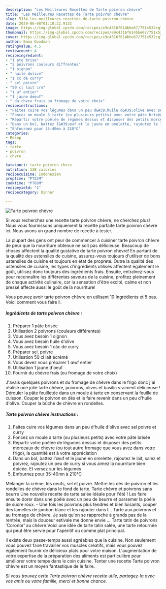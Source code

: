 ```yaml
---
description: "Les Meilleures Recettes de Tarte poivron chèvre"
title: "Les Meilleures Recettes de Tarte poivron chèvre"
slug: 5134-les-meilleures-recettes-de-tarte-poivron-chevre
date: 2020-06-08T01:10:22.913Z
image: https://img-global.cpcdn.com/recipes/e9c4316f614bbe67/751x532cq70/tarte-poivron-chevre-photo-principale-de-la-recette.jpg
thumbnail: https://img-global.cpcdn.com/recipes/e9c4316f614bbe67/751x532cq70/tarte-poivron-chevre-photo-principale-de-la-recette.jpg
cover: https://img-global.cpcdn.com/recipes/e9c4316f614bbe67/751x532cq70/tarte-poivron-chevre-photo-principale-de-la-recette.jpg
author: Emma Goodman
ratingvalue: 4.5
reviewcount: 4
recipeingredient:
- "1 pte brise"
- "2 poivrons couleurs diffrentes"
- "1 oignon"
- " huile dolive"
- "1 cc de curry"
- " sel poivre"
- "50 cl lait crm"
- "1 uf entier"
- "1 jaune doeuf"
- " du chvre frais ou fromage de votre choix"
recipeinstructions:
- "Faites cuire vos légumes dans un peu d&#39;huile d&#39;olive avec sel poivre et curry"
- "Foncez un moule à tarte (ou plusieurs petits) avec votre pâte brisée"
- "Répartir votre poêlée de légumes dessus et disposer des petits morceaux de chèvre (ou tout autre fromage que vous avez dans votre frigo), la quantité est à votre appréciation"
- "Dans un bol, battez l&#39;œuf et le jaune en omelette, rajoutez le lait, salez et poivrez, rajoutez un peu de curry si vous aimez la nourriture bien épicée. Et versez sur les légumes"
- "Enfournez pour 35-40mn à 210°C"
categories:
- Resep
tags:
- tarte
- poivron
- chvre

katakunci: tarte poivron chvre 
nutrition: 138 calories
recipecuisine: Indonesian
preptime: "PT22M"
cooktime: "PT60M"
recipeyield: "1"
recipecategory: Dinner

---
```



![Tarte poivron chèvre](https://img-global.cpcdn.com/recipes/e9c4316f614bbe67/751x532cq70/tarte-poivron-chevre-photo-principale-de-la-recette.jpg)

Si vous recherchez une recette tarte poivron chèvre, ne cherchez plus! Nous vous fournissons uniquement la recette parfaite tarte poivron chèvre ici. Nous avons un grand nombre de recette à tester.

La plupart des gens ont peur de commencer à cuisiner tarte poivron chèvre de peur que la nourriture obtenue ne soit pas délicieuse. Beaucoup de choses affectent la qualité gustative de tarte poivron chèvre! En partant de la qualité des ustensiles de cuisine, assurez-vous toujours d'utiliser de bons ustensiles de cuisine et toujours en état de propreté. Outre la qualité des ustensiles de cuisine, les types d'ingrédients utilisés affectent également le goût, utilisez donc toujours des ingrédients frais. Ensuite, entraînez-vous pour reconnaître les différentes saveurs de la cuisine, profitez pleinement de chaque activité culinaire, car la sensation d'être excité, calme et non pressé affecte aussi le goût de la nourriture!

<!--inarticleads1-->

Vous pouvez avoir tarte poivron chèvre en utilisant 10 Ingrédients et 5 pas. Voici comment vous faire il.

##### Ingrédients de tarte poivron chèvre :

1. Préparer 1 pâte brisée
1. Utilisation 2 poivrons (couleurs différentes)
1. Vous avez besoin 1 oignon
1. Vous avez besoin  huile d&#39;olive
1. Vous avez besoin 1 càc de curry
1. Préparer  sel, poivre
1. Utilisation 50 cl lait écrémé
1. Vous devez vous préparer 1 œuf entier
1. Utilisation 1 jaune d&#39;oeuf
1. Fournir  du chèvre frais (ou fromage de votre choix)


J&#39;avais quelques poivrons et du fromage de chèvre dans le frigo donc j&#39;ai réalisé une jolie tarte chèvre, poivrons, olives et basilic vraiment délicieuse ! Dérouler la pâte feuilletée dans un moule à tarte en conservant la feuille de cuisson. Couper le poivron en dés et le faire revenir dans un peu d&#39;huile d&#39;olive. Couper la bûche de chèvre en rondelles. 

<!--inarticleads2-->

##### Tarte poivron chèvre instructions :

1. Faites cuire vos légumes dans un peu d&#39;huile d&#39;olive avec sel poivre et curry
1. Foncez un moule à tarte (ou plusieurs petits) avec votre pâte brisée
1. Répartir votre poêlée de légumes dessus et disposer des petits morceaux de chèvre (ou tout autre fromage que vous avez dans votre frigo), la quantité est à votre appréciation
1. Dans un bol, battez l&#39;œuf et le jaune en omelette, rajoutez le lait, salez et poivrez, rajoutez un peu de curry si vous aimez la nourriture bien épicée. Et versez sur les légumes
1. Enfournez pour 35-40mn à 210°C


Mélanger la crème, les oeufs, sel et poivre. Mettre les dés de poivron et les rondelles de chèvre dans le fond de tarte. Tarte chèvre et poivrons sans beurre Une nouvelle recette de tarte salée idéale pour l&#39;été ! Les faire ensuite dorer dans une poêle avec un peu de beurre et parsemer la poêle de sucre roux. - Une fois les poivrons plus tendres et bien luisants, couper des lamelles de jambon blanc et les rajouter dans l… Tarte aux poivrons et au fromage de chèvre. Je sais qu&#39;on se rapproche à grands pas de la rentrée, mais la douceur estivale me donne envie … Tarte tatin de poivrons &#39;Coronor&#39; au chèvre Voici une idée de tarte tatin salée, une tarte retournée qui peut être servie pour l&#39;apéritif ou comme plat principal. 

<!--inarticleads1-->

<p>
Il existe deux passe-temps aussi agréables que la cuisine. Non seulement vous pouvez faire travailler vos muscles créatifs, mais vous pouvez également fournir de délicieux plats pour votre maison. L'augmentation de votre expertise de la préparation des aliments est particulière pour améliorer votre temps dans le coin cuisine. Tenter une recette Tarte poivron chèvre est un moyen fantastique de le faire.
</p>

<p>
<i>Si vous trouvez cette Tarte poivron chèvre recette utile, partagez-la avec vos amis ou votre famille, merci et bonne chance.</i>
</p>
